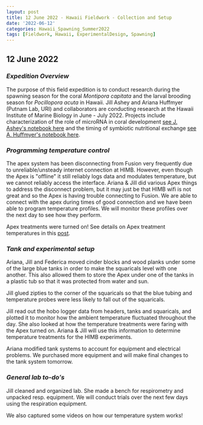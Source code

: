 ```yaml
---
layout: post
title: 12 June 2022 - Hawaii Fieldwork - Collection and Setup
date: '2022-06-12'
categories: Hawaii_Spawning_Summer2022
tags: [Fieldwork, Hawaii, ExperimentalDesign, Spawning]
---
```


## 12 June 2022

### *Expedition Overview*  

The purpose of this field expedition is to conduct research during the spawning season for the coral *Montipora capitata* and the larval brooding season for *Pocillopora acuta* in Hawaii. Jill Ashey and Ariana Huffmyer (Putnam Lab, URI) and collaborators are conducting research at the Hawaii Institute of Marine Biology in June - July 2022. Projects include characterization of the role of microRNA in coral development [see J. Ashey's notebook here](https://jillashey.github.io/JillAshey_Putnam_Lab_Notebook/) and the timing of symbiotic nutritional exchange [see A. Huffmyer's notebook here](https://ahuffmyer.github.io/ASH_Putnam_Lab_Notebook/). 

### *Programming temperature control*

The apex system has been disconnecting from Fusion very frequently due to unreliable/unsteady internet connection at HIMB. However, even though the Apex is "offline" it still reliably logs data and modulates temperature, but we cannot reliably access the interface. Ariana & Jill did various Apex things to address the disconnect problem, but it may just be that HIMB wifi is not great and so the Apex is having trouble connecting to Fusion. We are able to connect with the apex during times of good connection and we have been able to program temperature profiles. We will monitor these profiles over the next day to see how they perform. 

Apex treatments were turned on! See details on Apex treatment temperatures in this [post](https://github.com/urol-e5/urol-e5.github.io/blob/master/_posts/2022-06-11-Daily-Fieldwork-Hawaii.md).

### *Tank and experimental setup*

Ariana, Jill and Federica moved cinder blocks and wood planks under some of the large blue tanks in order to make the squaricals level with one another. This also allowed them to store the Apex under one of the tanks in a plastic tub so that it was protected from water and sun.

Jill glued zipties to the corner of the squaricals so that the blue tubing and temperature probes were less likely to fall out of the squaricals. 

Jill read out the hobo logger data from headers, tanks and squaricals, and plotted it to monitor how the ambient temperature fluctuated throughout the day. She also looked at how the temperature treatments were faring with the Apex turned on. Ariana & Jill will use this information to determine temperature treatments for the HIMB experiments. 

Ariana modified tank systems to account for equipment and electrical problems. We purchased more equipment and will make final changes to the tank system tomorrow. 

### *General lab to-doʻs*

Jill cleaned and organized lab. She made a bench for respirometry and unpacked resp. equipment. We will conduct trials over the next few days using the respiration equipment.  

We also captured some videos on how our temperature system works! 


